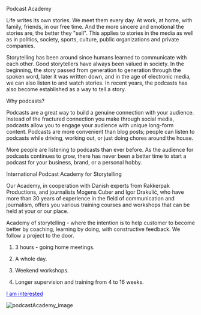 ---
---
Podcast Academy

Life writes its own stories. We meet them every day. At work, at home, with family, friends, in our free time. And the more sincere and emotional the stories are, the better they "sell". This applies to stories in the media as well as in politics, society, sports, culture, public organizations and private companies.

Storytelling has been around since humans learned to communicate with each other. Good storytellers have always been valued in society. In the beginning, the story passed from generation to generation through the spoken word, later it was written down, and in the age of electronic media, we can also listen to and watch stories. In recent years, the podcasts has also become established as a way to tell a story.

Why podcasts?

Podcasts are a great way to build a genuine connection with your audience. Instead of the fractured connection you make through social media, podcasts allow you to engage your audience with unique long-form content. Podcasts are more convenient than blog posts; people can listen to podcasts while driving, working out, or just doing chores around the house. 

More people are listening to podcasts than ever before. As the audience for podcasts continues to grow, there has never been a better time to start a podcast for your business, brand, or a personal hobby.

International Podcast Academy for Storytelling

Our Academy, in cooperation with Danish experts from Rakkerpak Productions, and journalists Mogens Cuber and Igor Drakulić, who have more than 30 years of experience in the field of communication and journalism, offers you various training courses and workshops that can be held at your or our place. 

Academy of storytelling - where the intention is to help customer to become better by coaching, learning by doing, with constructive feedback. We follow a project to the door.

1) 3 hours - going home meetings.

2) A whole day.

3) Weekend workshops.

4) Longer supervision and training from 4 to 16 weeks.

<a href="mailto:igor@lokatur.si" class="btn" style="color: #0000EE;">I am interested</a>

![podcastAcademy_image](/assets/podcastAcademy.jpg)

